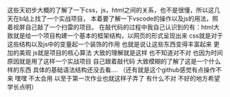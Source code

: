 这些天初步大概的了解了一下css，js，html之间的关系，也不是很懂，所以这几天在b站上找了一个实战项目，
本着要了解一下vscode的操作以及js的用法，照着视屏自己敲了一个扫雷的项目。
在敲代码的过程中我自己认识到的有：html大致就是给一个项目构建一个基本的框架结构，以网页的形式呈现出来
css就是对于这些结构以及js中的变量起一个装饰的作用 也就是说让这些东西变得丰富起来 更加的美观
js就是项目的核心算法 
大致的理解就是这样 也不知道对不对 
也因为时间原因就是用了这样一个实战项目 自己跟着敲代码 大致模糊的了解了这是一个什么样的东西 具体的基础语法结构还没去看....
（还有就是这个github感觉有点操作不来 嘿嘿 不太会用 以至于第一次作业也就这样子弄了 有什么不对 不好的地方希望学长点明）
